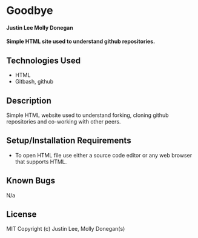 # Goodbye

#### Justin Lee Molly Donegan 

#### Simple HTML site used to understand github repositories.

## Technologies Used

* HTML
* Gitbash, github

## Description

Simple HTML website used to understand forking, cloning github repositories and co-working with other peers.

## Setup/Installation Requirements

* To open HTML file use either a source code editor or any web browser that supports HTML.

## Known Bugs

N/a

## License

MIT
Copyright (c) Justin Lee, Molly Donegan(s)
